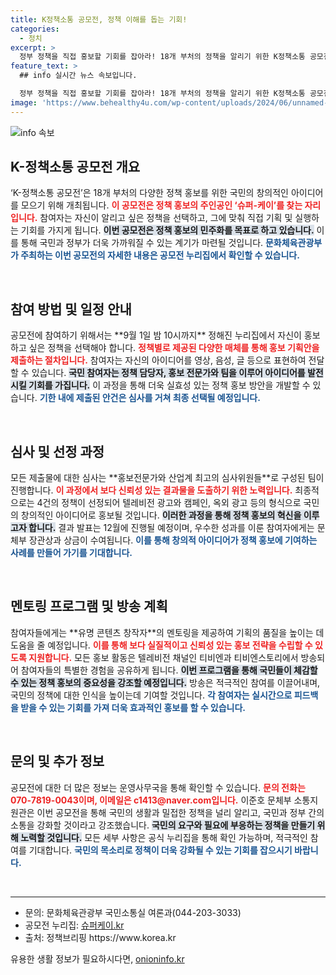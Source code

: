 ```yaml
---
title: K정책소통 공모전, 정책 이해를 돕는 기회!
categories:
  - 정치
excerpt: >
  정부 정책을 직접 홍보할 기회를 잡아라! 18개 부처의 정책을 알리기 위한 K정책소통 공모전이 시작된다. 참가는 쉽고, 강력한 멘토링이 지원된다. 지금 바로 도전해보세요!
feature_text: >
  ## info 실시간 뉴스 속보입니다.

  정부 정책을 직접 홍보할 기회를 잡아라! 18개 부처의 정책을 알리기 위한 K정책소통 공모전이 시작된다. 참가는 쉽고, 강력한 멘토링이 지원된다. 지금 바로 도전해보세요!
image: 'https://www.behealthy4u.com/wp-content/uploads/2024/06/unnamed-file.png'
---
```


<p><img src="https://www.behealthy4u.com/wp-content/uploads/2024/06/unnamed-file.png" alt="info 속보" /></p>

<h2 data-ke-size="size26">K-정책소통 공모전 개요</h2>

<p data-ke-size="size16">‘K-정책소통 공모전’은 18개 부처의 다양한 정책 홍보를 위한 국민의 창의적인 아이디어를 모으기 위해 개최됩니다. <b><span style="color: #ee2323;">이 공모전은 정책 홍보의 주인공인 ‘슈퍼-케이’를 찾는 자리입니다.</span></b> 참여자는 자신이 알리고 싶은 정책을 선택하고, 그에 맞춰 직접 기획 및 실행하는 기회를 가지게 됩니다. <b><span style="background-color: #21538527;">이번 공모전은 정책 홍보의 민주화를 목표로 하고 있습니다.</span></b> 이를 통해 국민과 정부가 더욱 가까워질 수 있는 계기가 마련될 것입니다. <b><span style="color: #1a5490;">문화체육관광부가 주최하는 이번 공모전의 자세한 내용은 공모전 누리집에서 확인할 수 있습니다.</span></b></p>

<p data-ke-size="size16">&nbsp;</p>

<h2 data-ke-size="size26">참여 방법 및 일정 안내</h2>

<p data-ke-size="size16">공모전에 참여하기 위해서는 **9월 1일 밤 10시까지** 정해진 누리집에서 자신이 홍보하고 싶은 정책을 선택해야 합니다. <b><span style="color: #ee2323;">정책별로 제공된 다양한 매체를 통해 홍보 기획안을 제출하는 절차입니다.</span></b> 참여자는 자신의 아이디어를 영상, 음성, 글 등으로 표현하여 전달할 수 있습니다. <b><span style="background-color: #21538527;">국민 참여자는 정책 담당자, 홍보 전문가와 팀을 이루어 아이디어를 발전시킬 기회를 가집니다.</span></b> 이 과정을 통해 더욱 실효성 있는 정책 홍보 방안을 개발할 수 있습니다. <b><span style="color: #1a5490;">기한 내에 제출된 안건은 심사를 거쳐 최종 선택될 예정입니다.</span></b></p>

<p data-ke-size="size16">&nbsp;</p>

<h2 data-ke-size="size26">심사 및 선정 과정</h2>

<p data-ke-size="size16">모든 제출물에 대한 심사는 **홍보전문가와 산업계 최고의 심사위원들**로 구성된 팀이 진행합니다. <b><span style="color: #ee2323;">이 과정에서 보다 신뢰성 있는 결과물을 도출하기 위한 노력입니다.</span></b> 최종적으로는 4건의 정책이 선정되어 텔레비전 광고와 캠페인, 옥외 광고 등의 형식으로 국민의 창의적인 아이디어로 홍보될 것입니다. <b><span style="background-color: #21538527;">이러한 과정을 통해 정책 홍보의 혁신을 이루고자 합니다.</span></b> 결과 발표는 12월에 진행될 예정이며, 우수한 성과를 이룬 참여자에게는 문체부 장관상과 상금이 수여됩니다. <b><span style="color: #1a5490;">이를 통해 창의적 아이디어가 정책 홍보에 기여하는 사례를 만들어 가기를 기대합니다.</span></b></p>

<p data-ke-size="size16">&nbsp;</p>

<h2 data-ke-size="size26">멘토링 프로그램 및 방송 계획</h2>

<p data-ke-size="size16">참여자들에게는 **유명 콘텐츠 창작자**의 멘토링을 제공하여 기획의 품질을 높이는 데 도움을 줄 예정입니다. <b><span style="color: #ee2323;">이를 통해 보다 실질적이고 신뢰성 있는 홍보 전략을 수립할 수 있도록 지원합니다.</span></b> 모든 홍보 활동은 텔레비전 채널인 티비엔과 티비엔스토리에서 방송되어 참여자들의 특별한 경험을 공유하게 됩니다. <b><span style="background-color: #21538527;">이번 프로그램을 통해 국민들이 체감할 수 있는 정책 홍보의 중요성을 강조할 예정입니다.</span></b> 방송은 적극적인 참여를 이끌어내며, 국민의 정책에 대한 인식을 높이는데 기여할 것입니다. <b><span style="color: #1a5490;">각 참여자는 실시간으로 피드백을 받을 수 있는 기회를 가져 더욱 효과적인 홍보를 할 수 있습니다.</span></b></p>

<p data-ke-size="size16">&nbsp;</p>

<h2 data-ke-size="size26">문의 및 추가 정보</h2>

<p data-ke-size="size16">공모전에 대한 더 많은 정보는 운영사무국을 통해 확인할 수 있습니다. <b><span style="color: #ee2323;">문의 전화는 070-7819-0043이며, 이메일은 c1413@naver.com입니다.</span></b> 이준호 문체부 소통지원관은 이번 공모전을 통해 국민의 생활과 밀접한 정책을 널리 알리고, 국민과 정부 간의 소통을 강화할 것이라고 강조했습니다. <b><span style="background-color: #21538527;">국민의 요구와 필요에 부응하는 정책을 만들기 위해 노력할 것입니다.</span></b> 모든 세부 사항은 공식 누리집을 통해 확인 가능하며, 적극적인 참여를 기대합니다. <b><span style="color: #1a5490;">국민의 목소리로 정책이 더욱 강화될 수 있는 기회를 잡으시기 바랍니다.</span></b></p>

<p data-ke-size="size16">&nbsp;</p>

<hr/>

<ul>
  <li>문의: 문화체육관광부 국민소통실 여론과(044-203-3033)</li>
  <li>공모전 누리집: <a href="https://슈퍼케이.kr">슈퍼케이.kr</a></li>
  <li>출처: 정책브리핑 https://www.korea.kr</li>
</ul>
유용한 생활 정보가 필요하시다면, <a href="https://onioninfo.kr" rel="dofollow">onioninfo.kr</a>


